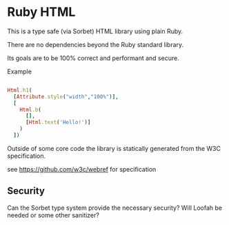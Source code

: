 # Ruby HTML

This is a type safe (via Sorbet) HTML library using plain Ruby.

There are no dependencies beyond the Ruby standard library.

Its goals are to be 100% correct and performant and secure.

Example

```ruby

Html.h1(
  [Attribute.style("width","100%")],
  [
    Html.b(
      [], 
      [Html.text('Hello!')]
    )
  ])
```

Outside of some core code the library is statically generated from the W3C specification.

see https://github.com/w3c/webref for specification

## Security
Can the Sorbet type system provide the necessary security?
Will Loofah be needed or some other sanitizer?
